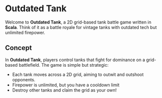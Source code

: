 # Outdated Tank

Welcome to **Outdated Tank**, a 2D grid-based tank battle game written in **Scala**. Think of it as a battle royale for vintage tanks with outdated tech but unlimited firepower.

## Concept

In **Outdated Tank**, players control tanks that fight for dominance on a grid-based battlefield. The game is simple but strategic:

- Each tank moves across a 2D grid, aiming to outwit and outshoot opponents.
- Firepower is unlimited, but you have a cooldown limit
- Destroy other tanks and claim the grid as your own!
